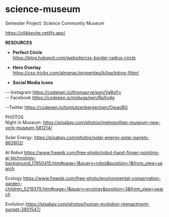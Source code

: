 # science-museum
Semester Project: Science Community Museum 


https://vilikkevite.netlify.app/




**RESOURCES**

* **Perfect Circle** <br>
https://blog.hubspot.com/website/css-border-radius-circle

* **Hero Overlay** <br>
  https://css-tricks.com/almanac/properties/b/backdrop-filter/

* **Social Media Icons** <br>

-- Instagram
https://codepen.io/thomasrye/pen/VaRoYv
<br>
-- Facebook
https://codepen.io/miduga/pen/RaXvdg
<br>

--Twitter
  https://codepen.io/tomlutzenberger/pen/OwaoBG


PHOTOS <br>
Night in Museum:
https://pixabay.com/photos/metropolitan-museum-new-york-museum-581214/


Solar Energy:
https://pixabay.com/photos/solar-energy-solar-panels-862602/

AI Robot
https://www.freepik.com/free-photo/robot-hand-finger-pointing-ai-technology-background_17850415.htm#page=1&query=robot&position=1&from_view=search

Ecology
https://www.freepik.com/free-photo/environmental-conservation-garden-children_5219379.htm#page=1&query=ecology&position=3&from_view=search

Evolution
https://pixabay.com/photos/human-evolution-reenactment-sunset-3801547/

